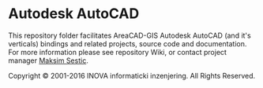 ﻿# Autodesk AutoCAD

This repository folder facilitates AreaCAD-GIS Autodesk AutoCAD (and it's verticals) bindings and related projects, source code and documentation. For more information please see repository Wiki, or contact project manager [Maksim Sestic](https://github.com/SesticM).

Copyright © 2001-2016 INOVA informaticki inzenjering. All Rights Reserved. 

